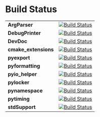 Build Status
============

| | |
|-|-|
|__ArgParser__|[![Build Status](https://travis-ci.org/FrescolinoGroup/ArgParser.svg?branch=master)](https://travis-ci.org/FrescolinoGroup/ArgParser)|
|__DebugPrinter__|[![Build Status](https://travis-ci.org/FrescolinoGroup/DebugPrinter.svg?branch=master)](https://travis-ci.org/FrescolinoGroup/DebugPrinter)|
|__DevDoc__|[![Build Status](https://travis-ci.org/FrescolinoGroup/DevDoc.svg?branch=master)](https://travis-ci.org/FrescolinoGroup/DevDoc)|
|__cmake_extensions__|[![Build Status](https://travis-ci.org/FrescolinoGroup/cmake_extensions.svg?branch=master)](https://travis-ci.org/FrescolinoGroup/cmake_extensions)|
|__pyexport__|[![Build Status](https://travis-ci.org/FrescolinoGroup/pyexport.svg?branch=master)](https://travis-ci.org/FrescolinoGroup/pyexport)|
|__pyformatting__|[![Build Status](https://travis-ci.org/FrescolinoGroup/pyformatting.svg?branch=master)](https://travis-ci.org/FrescolinoGroup/pyformatting)|
|__pyio_helper__|[![Build Status](https://travis-ci.org/FrescolinoGroup/pyio_helper.svg?branch=master)](https://travis-ci.org/FrescolinoGroup/pyio_helper)|
|__pylocker__|[![Build Status](https://travis-ci.org/FrescolinoGroup/pylocker.svg?branch=master)](https://travis-ci.org/FrescolinoGroup/pylocker)|
|__pynamespace__|[![Build Status](https://travis-ci.org/FrescolinoGroup/pynamespace.svg?branch=master)](https://travis-ci.org/FrescolinoGroup/pynamespace)|
|__pytiming__|[![Build Status](https://travis-ci.org/FrescolinoGroup/pytiming.svg?branch=master)](https://travis-ci.org/FrescolinoGroup/pytiming)|
|__stdSupport__|[![Build Status](https://travis-ci.org/FrescolinoGroup/stdSupport.svg?branch=master)](https://travis-ci.org/FrescolinoGroup/stdSupport)|
